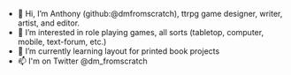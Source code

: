 - 👋 Hi, I’m Anthony (github:@dmfromscratch), ttrpg game designer, writer, artist, and editor.
- 👀 I’m interested in role playing games, all sorts (tabletop, computer, mobile, text-forum, etc.)
- 🌱 I’m currently learning layout for printed book projects
- 📫 I'm on Twitter @dm_fromscratch

<!---
dmfromscratch/dmfromscratch is a ✨ special ✨ repository because its `README.md` (this file) appears on your GitHub profile.
You can click the Preview link to take a look at your changes.
--->

